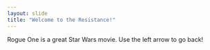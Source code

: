 ```yaml
---
layout: slide
title: "Welcome to the Resistance!"
---
```

Rogue One is a great Star Wars movie. 
Use the left arrow to go back!

